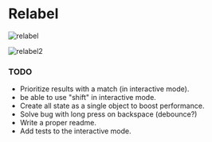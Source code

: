# Relabel
![relabel](https://user-images.githubusercontent.com/11733036/110568106-310ee980-815b-11eb-8813-5391472f3fed.gif)

![relabel2](https://user-images.githubusercontent.com/11733036/110568168-4421b980-815b-11eb-81d8-af9072c06e3d.gif)

### TODO
* Prioritize results with a match (in interactive mode).
* be able to use "shift" in interactive mode.
* Create all state as a single object to boost performance.
* Solve bug with long press on backspace (debounce?)
* Write a proper readme.
* Add tests to the interactive mode.

